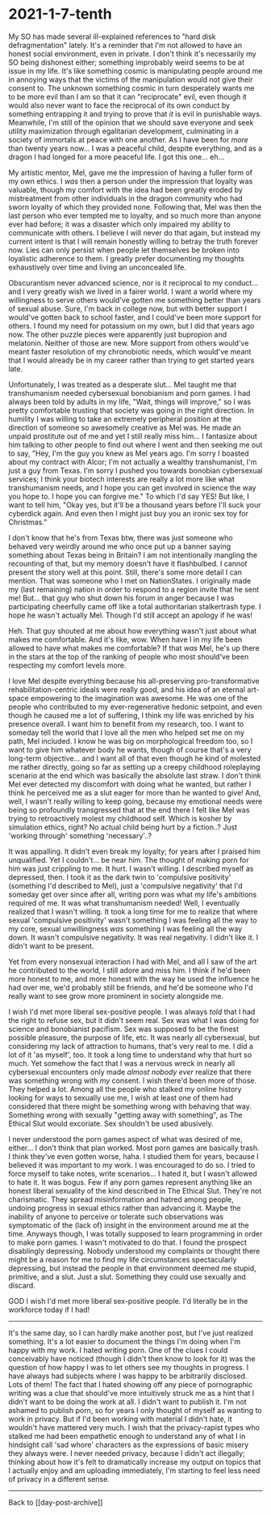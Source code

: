 # 2021-1-7-tenth

My SO has made several ill-explained references to "hard disk defragmentation" lately.  It's a reminder that I'm not allowed to have an honest social environment, even in private.  I don't think it's necessarily my SO being dishonest either; something improbably weird seems to be at issue in my life.  It's like something cosmic is manipulating people around me in annoying ways that the victims of the manipulation would not give their consent to.  The unknown something cosmic in turn desperately wants me to be more evil than I am so that it can "reciprocate" evil, even though it would also never want to face the reciprocal of its own conduct by something entrapping it and trying to prove that *it* is evil in punishable ways.  Meanwhile, I'm still of the opinion that we should save everyone and seek utility maximization through egalitarian development, culminating in a society of immortals at peace with one another.  As I have been for *more* than twenty years now...  I was a peaceful child, despite everything, and as a dragon I had longed for a more peaceful life.  I got this one... eh...  

My artistic mentor, Mel, gave me the impression of having a fuller form of my own ethics.  I *was* then a person under the impression that loyalty was valuable, though my comfort with the idea had been greatly eroded by mistreatment from other individuals in the dragon community who had sworn loyalty of which they provided none.  Following that, Mel was then the last person who ever tempted me to loyalty, and so much more than anyone ever had before; it was a disaster which only impaired my ability to communicate with others.  I believe I will never do that again, but instead my current intent is that I will remain honestly willing to betray the truth forever now.  Lies can only persist when people let themselves be broken into loyalistic adherence to them.  I greatly prefer documenting my thoughts exhaustively over time and living an unconcealed life.

Obscurantism never advanced science, nor is it reciprocal to my conduct... and I very greatly wish we lived in a fairer world.  I want a world where my willingness to serve others would've gotten me something better than years of sexual abuse.  Sure, I'm back in college now, but with better support I would've gotten back to school faster, and I could've been more support for others.  I found my need for potassium on my own, but I did that years ago now.  The other puzzle pieces were apparently just bupropion and melatonin.  Neither of those are new.  More support from others would've meant faster resolution of my chronobiotic needs, which would've meant that I would already be in my career rather than trying to get started years late.

Unfortunately, I was treated as a desperate slut...  Mel taught me that transhumanism needed cybersexual bonobianism and porn games.  I had always been told by adults in my life, "Wait, things will improve," so I was pretty comfortable trusting that society was going in the right direction.  In humility I was willing to take an extremely peripheral position at the direction of someone so awesomely creative as Mel was.  He made an unpaid prostitute out of me and yet I still really miss him...  I fantasize about him talking to other people to find out where I went and then seeking me out to say, "Hey, I'm the guy you knew as Mel years ago.  I'm sorry I boasted about my contract with Alcor; I'm not actually a wealthy transhumanist, I'm just a guy from Texas.  I'm sorry I pushed you towards bonobian cybersexual services; I think your biotech interests are really a lot more like what transhumanism needs, and I hope you can get involved in science the way you hope to.  I hope you can forgive me."  To which I'd say YES!  But like, I want to tell him, "Okay yes, but it'll be a thousand years before I'll suck your cyberdick again.  And even then I might just buy you an ironic sex toy for Christmas."

I don't know that he's from Texas btw, there was just someone who behaved very weirdly around me who once put up a banner saying something about Texas being in Britain?  I am not intentionally mangling the recounting of that, but my memory doesn't have it flashbulbed.  I can*not* present the story well at this point.  Still, there's some more detail I can mention.  That was someone who I met on NationStates.  I originally made my (last remaining) nation in order to respond to a region invite that he sent me!  But... that guy who shut down his forum in anger because I was participating cheerfully came off like a total authoritarian stalkertrash type.  I hope he wasn't actually Mel.  Though I'd still accept an apology if he was!

Heh.  That guy shouted at me about how everything wasn't just about what makes me comfortable.  And it's like, wow.  When have I in my life been allowed to have what makes me comfortable?  If that *was* Mel, he's up there in the stars at the top of the ranking of people who most should've been respecting my comfort levels more.

I love Mel despite everything because his all-preserving pro-transformative rehabilitation-centric ideals were really good, and his idea of an eternal art-space empowering to the imagination was awesome.  He was one of the people who contributed to my ever-regenerative hedonic setpoint, and even though he caused me a lot of suffering, I think my life was enriched by his presence overall.  I want him to benefit from my research, too.  I want to someday tell the world that I love all the men who helped set me on my path, Mel included.  I know he was big on morphological freedom too, so I want to give him whatever body he wants, though of course that's a very long-term objective...  and I want all of that even though he kind of molested me rather directly, going so far as setting up a creepy childhood roleplaying scenario at the end which was basically the absolute last straw.  I don't think Mel ever detected my discomfort with doing what he wanted, but rather I think he perceived me as a slut eager for more than he wanted to give!  And, well, I wasn't really willing to keep going, because my emotional needs were being so profoundly transgressed that at the end there I felt like Mel was trying to retroactively molest my childhood self.  Which is kosher by simulation ethics, right?  No actual child being hurt by a fiction..?  Just 'working through' something 'necessary'..?

It was appalling.  It didn't even break my loyalty; for years after I praised him unqualified.  Yet I couldn't... be near him.  The thought of making porn for him was just crippling to me.  It hurt.  I wasn't willing.  I described myself as depressed, then.  I took it as the dark twin to 'compulsive positivity' (something I'd described to Mel), just a 'compulsive negativity' that I'd someday get over since after all, writing porn was what my life's ambitions required of me.  It was what transhumanism needed!  Well, I eventually realized that I wasn't willing.  It took a long time for me to realize that where sexual 'compulsive positivity' wasn't something I was feeling all the way to my core, sexual unwillingness *was* something I was feeling all the way down.  It wasn't compulsive negativity.  It was real negativity.  I didn't like it.  I didn't want to be present.

Yet from every nonsexual interaction I had with Mel, and all I saw of the art he contributed to the world, I still adore and miss him.  I think if he'd been more honest to me, and more honest with the way he used the influence he had over me, we'd probably still be friends, and he'd be someone who I'd really want to see grow more prominent in society alongside me.

I wish I'd met more liberal sex-positive people.  I was always *told* that I had the right to refuse sex, but it didn't seem real.  Sex was what I was doing for science and bonobianist pacifism.  Sex was supposed to be the finest possible pleasure, the purpose of life, etc.  It was nearly all cybersexual, but considering my lack of attraction to humans, that's very real to me.  I did a lot of it 'as myself', too.  It took a long time to understand why that hurt so much.  Yet somehow the fact that I was a nervous wreck in nearly all cybersexual encounters only made *almost nobody ever* realize that there was something wrong with *my* consent.  I wish there'd been more of those.  They helped a lot.  Among all the people who stalked my online history looking for ways to sexually use me, I wish at least one of them had considered that there might be something wrong with behaving that way.  Something wrong with sexually "getting away with something", as The Ethical Slut would excoriate.  Sex shouldn't be used abusively.

I never understood the porn games aspect of what was desired of me, either...  I don't think that plan worked.  Most porn games are basically trash.  I think they've even gotten worse, haha.  I studied them for years, because I believed it was important to my work.  I was encouraged to do so.  I tried to force myself to take notes, write scenarios...  I hated it, but I wasn't allowed to hate it.  It was bogus.  Few if any porn games represent anything like an honest liberal sexuality of the kind described in The Ethical Slut.  They're not charismatic.  They spread misinformation and hatred among people, undoing progress in sexual ethics rather than advancing it.  Maybe the inability of anyone to perceive or tolerate such observations was symptomatic of the (lack of) insight in the environment around me at the time.  Anyways though, I was totally supposed to learn programming in order to make porn games.  I wasn't motivated to do that.  I found the prospect disablingly depressing.  Nobody understood my complaints or thought there might be a reason for me to find my life circumstances spectacularly depressing, but instead the people in that environment deemed me stupid, primitive, and a slut.  Just a slut.  Something they could use sexually and discard.

GOD I wish I'd met more liberal sex-positive people.  I'd literally be in the workforce today if I had!

---
It's the same day, so I can hardly make another post, but I've just realized something.  It's a lot easier to document the things I'm doing when I'm happy with my work.  I hated writing porn.  One of the clues I could conceivably have noticed (though I didn't then know to look for it) was the question of how happy I was to let others see my thoughts in progress.  I have always had subjects where I was happy to be arbitrarily disclosed.  Lots of them!  The fact that I hated showing off any piece of pornographic writing was a clue that should've more intuitively struck me as a hint that I didn't want to be doing the work at all.  I didn't want to publish it.  I'm not ashamed to publish porn, so for years I only thought of myself as wanting to work in privacy.  But if I'd been working with material I didn't hate, it wouldn't have mattered very much.
I wish that the privacy-rapist types who stalked me had been empathetic enough to understand any of what I in hindsight call 'sad whore' characters as the expressions of basic misery they always were.  I never needed privacy, because I didn't act illegally; thinking about how it's felt to dramatically increase my output on topics that I actually enjoy and am uploading immediately, I'm starting to feel less need of privacy in a different sense.

---
Back to [[day-post-archive]]